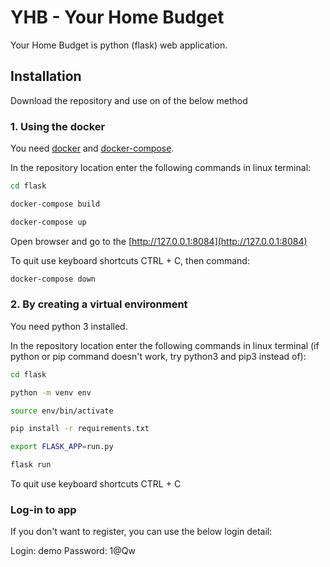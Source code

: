# YHB - Your Home Budget

Your Home Budget is python (flask) web application.

## Installation

Download the repository and use on of the below method

### 1. Using the docker

You need [docker](https://docs.docker.com/get-docker/) and [docker-compose](https://docs.docker.com/compose/install/).

In the repository location enter the following commands in linux terminal:
```bash
cd flask
```
```bash
docker-compose build
```
```bash
docker-compose up
```

Open browser and go to the [http://127.0.0.1:8084](http://127.0.0.1:8084)

To quit use keyboard shortcuts CTRL + C, then command:
```bash
docker-compose down
```

### 2. By creating a virtual environment

You need python 3 installed.

In the repository location enter the following commands in linux terminal (if python or pip command doesn't work, try python3 and pip3 instead of):
```bash
cd flask
```
```bash
python -m venv env
```
```bash
source env/bin/activate
```
```bash
pip install -r requirements.txt 
```
```bash
export FLASK_APP=run.py
```
```bash
flask run
```
To quit use keyboard shortcuts CTRL + C

### Log-in to app

If you don't want to register, you can use the below login detail:

Login: demo
Password: 1@Qw